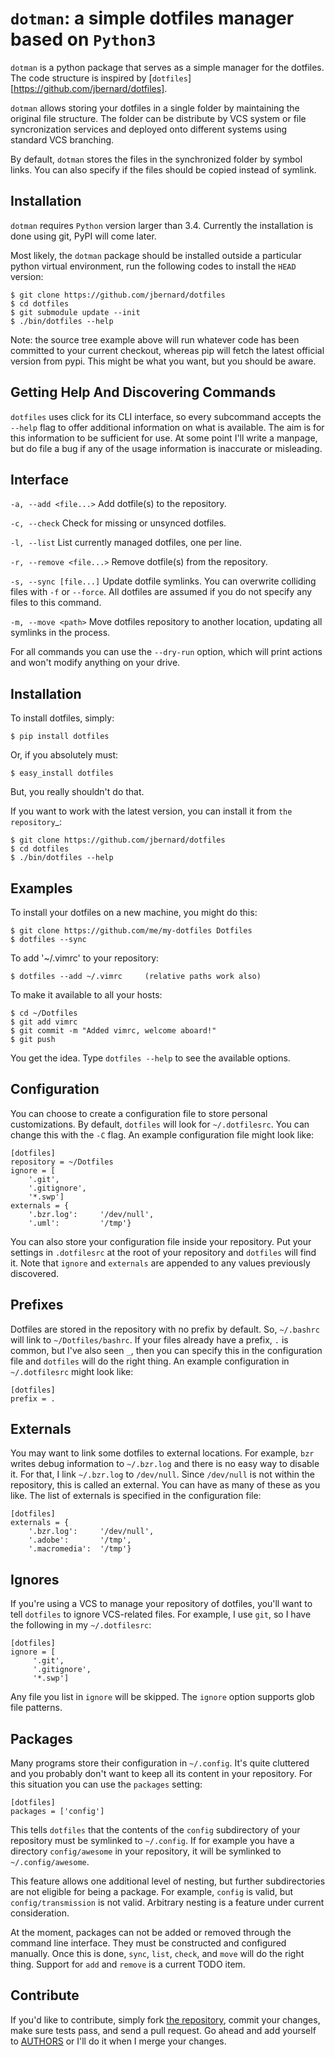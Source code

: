 # `dotman`: a simple dotfiles manager based on `Python3`

`dotman` is a python package that serves as a simple manager for the
dotfiles. The code structure is inspired by
[`dotfiles`][https://github.com/jbernard/dotfiles].

`dotman` allows storing your dotfiles in a single folder by
maintaining the original file structure. The folder can be distribute
by VCS system or file syncronization services and deployed onto
different systems using standard VCS branching.

By default, `dotman` stores the files in the synchronized folder by
symbol links. You can also specify if the files should be copied
instead of symlink.

## Installation
`dotman` requires `Python` version larger than 3.4. Currently the
installation is done using git, PyPI will come later.

Most likely, the `dotman` package should be installed outside a
particular python virtual environment, run the following codes to
install the `HEAD` version:

    $ git clone https://github.com/jbernard/dotfiles
    $ cd dotfiles
    $ git submodule update --init
    $ ./bin/dotfiles --help

Note: the source tree example above will run whatever code has been
committed to your current checkout, whereas pip will fetch the latest
official version from pypi.  This might be what you want, but you should
be aware.

## Getting Help And Discovering Commands

`dotfiles` uses click for its CLI interface, so every subcommand accepts
the `--help` flag to offer additional information on what is available.
The aim is for this information to be sufficient for use.  At some point
I'll write a manpage, but do file a bug if any of the usage information
is inaccurate or misleading.

## Interface

`-a, --add <file...>`
    Add dotfile(s) to the repository.

`-c, --check`
    Check for missing or unsynced dotfiles.

`-l, --list`
    List currently managed dotfiles, one per line.

`-r, --remove <file...>`
    Remove dotfile(s) from the repository.

`-s, --sync [file...]`
    Update dotfile symlinks. You can overwrite colliding files with `-f` or
    `--force`.  All dotfiles are assumed if you do not specify any files to
    this command.

`-m, --move <path>`
    Move dotfiles repository to another location, updating all symlinks in the
    process.

For all commands you can use the `--dry-run` option, which will print actions
and won't modify anything on your drive.

## Installation

To install dotfiles, simply:

    $ pip install dotfiles

Or, if you absolutely must:

    $ easy_install dotfiles

But, you really shouldn't do that.

If you want to work with the latest version, you can install it from `the
repository`_:

    $ git clone https://github.com/jbernard/dotfiles
    $ cd dotfiles
    $ ./bin/dotfiles --help

## Examples

To install your dotfiles on a new machine, you might do this:

    $ git clone https://github.com/me/my-dotfiles Dotfiles
    $ dotfiles --sync

To add '~/.vimrc' to your repository:

    $ dotfiles --add ~/.vimrc     (relative paths work also)

To make it available to all your hosts:

    $ cd ~/Dotfiles
    $ git add vimrc
    $ git commit -m "Added vimrc, welcome aboard!"
    $ git push

You get the idea. Type `dotfiles --help` to see the available options.

## Configuration

You can choose to create a configuration file to store personal customizations.
By default, `dotfiles` will look for `~/.dotfilesrc`. You can change this
with the `-C` flag. An example configuration file might look like:

    [dotfiles]
    repository = ~/Dotfiles
    ignore = [
        '.git',
        '.gitignore',
        '*.swp']
    externals = {
        '.bzr.log':     '/dev/null',
        '.uml':         '/tmp'}

You can also store your configuration file inside your repository. Put your
settings in `.dotfilesrc` at the root of your repository and `dotfiles` will
find it. Note that `ignore` and `externals` are appended to any values
previously discovered.

Prefixes
--------

Dotfiles are stored in the repository with no prefix by default. So,
`~/.bashrc` will link to `~/Dotfiles/bashrc`. If your files already have a
prefix, `.` is common, but I've also seen `_`, then you can specify this
in the configuration file and `dotfiles` will do the right thing. An example
configuration in `~/.dotfilesrc` might look like:

    [dotfiles]
    prefix = .

Externals
---------

You may want to link some dotfiles to external locations. For example, `bzr`
writes debug information to `~/.bzr.log` and there is no easy way to disable
it. For that, I link `~/.bzr.log` to `/dev/null`. Since `/dev/null` is
not within the repository, this is called an external. You can have as many of
these as you like. The list of externals is specified in the configuration
file:

    [dotfiles]
    externals = {
        '.bzr.log':     '/dev/null',
        '.adobe':       '/tmp',
        '.macromedia':  '/tmp'}

Ignores
-------

If you're using a VCS to manage your repository of dotfiles, you'll want to
tell `dotfiles` to ignore VCS-related files. For example, I use `git`, so
I have the following in my `~/.dotfilesrc`:

    [dotfiles]
    ignore = [
         '.git',
         '.gitignore',
         '*.swp']

Any file you list in `ignore` will be skipped. The `ignore` option supports
glob file patterns.

Packages
--------

Many programs store their configuration in `~/.config`. It's quite cluttered
and you probably don't want to keep all its content in your repository. For this
situation you can use the `packages` setting:

    [dotfiles]
    packages = ['config']

This tells `dotfiles` that the contents of the `config` subdirectory of
your repository must be symlinked to `~/.config`. If for example you have a
directory `config/awesome` in your repository, it will be symlinked to
`~/.config/awesome`.

This feature allows one additional level of nesting, but further subdirectories
are not eligible for being a package.  For example, `config` is valid, but
`config/transmission` is not valid.  Arbitrary nesting is a feature under
current consideration.

At the moment, packages can not be added or removed through the command line
interface.  They must be constructed and configured manually.  Once this is
done, `sync`, `list`, `check`, and `move` will do the right thing.
Support for `add` and `remove` is a current TODO item.

Contribute
----------

If you'd like to contribute, simply fork [the
repository](https://github.com/jbernard/dotfiles), commit your changes, make
sure tests pass, and send a pull request. Go ahead and add yourself to
[AUTHORS](AUTHORS.md) or I'll do it when I merge your changes.
